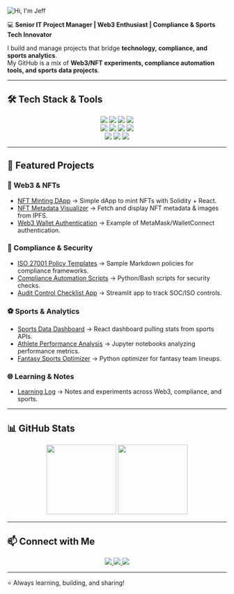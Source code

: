 ![Hi, I'm Jeff](./A_digital_graphic_design_banner_features_a_dark_ba.png)

💻 **Senior IT Project Manager | Web3 Enthusiast | Compliance & Sports Tech Innovator**  

I build and manage projects that bridge **technology, compliance, and sports analytics**.  
My GitHub is a mix of **Web3/NFT experiments, compliance automation tools, and sports data projects**.  

---

## 🛠️ Tech Stack & Tools  

<p align="center">
  <!-- Languages -->
  <img src="https://img.shields.io/badge/Python-3776AB?style=for-the-badge&logo=python&logoColor=white" />
  <img src="https://img.shields.io/badge/JavaScript-F7DF1E?style=for-the-badge&logo=javascript&logoColor=black" />
  <img src="https://img.shields.io/badge/Solidity-363636?style=for-the-badge&logo=solidity&logoColor=white" />
  <img src="https://img.shields.io/badge/SQL-336791?style=for-the-badge&logo=postgresql&logoColor=white" />
  <br/>
  <!-- Frameworks -->
  <img src="https://img.shields.io/badge/React-61DAFB?style=for-the-badge&logo=react&logoColor=black" />
  <img src="https://img.shields.io/badge/Next.js-000000?style=for-the-badge&logo=nextdotjs&logoColor=white" />
  <img src="https://img.shields.io/badge/Hardhat-FCC72C?style=for-the-badge&logo=ethereum&logoColor=black" />
  <img src="https://img.shields.io/badge/Streamlit-FF4B4B?style=for-the-badge&logo=streamlit&logoColor=white" />
  <br/>
  <!-- Domains -->
  <img src="https://img.shields.io/badge/Web3-E4405F?style=for-the-badge&logo=ethereum&logoColor=white" />
  <img src="https://img.shields.io/badge/ISO 27001-003366?style=for-the-badge&logo=lock&logoColor=white" />
  <img src="https://img.shields.io/badge/Sports Analytics-008000?style=for-the-badge&logo=stadium&logoColor=white" />
</p>

---

## 🚀 Featured Projects  

### 🔗 Web3 & NFTs  
- [NFT Minting DApp](https://github.com/JVelleca/nft-minting-dapp) → Simple dApp to mint NFTs with Solidity + React.  
- [NFT Metadata Visualizer](https://github.com/JVelleca/nft-metadata-visualizer) → Fetch and display NFT metadata & images from IPFS.  
- [Web3 Wallet Authentication](https://github.com/JVelleca/web3-auth-example) → Example of MetaMask/WalletConnect authentication.  

### 🔐 Compliance & Security  
- [ISO 27001 Policy Templates](https://github.com/JVelleca/iso27001-policies) → Sample Markdown policies for compliance frameworks.  
- [Compliance Automation Scripts](https://github.com/JVelleca/compliance-automation-scripts) → Python/Bash scripts for security checks.  
- [Audit Control Checklist App](https://github.com/JVelleca/audit-checklist-app) → Streamlit app to track SOC/ISO controls.  

### ⚽ Sports & Analytics  
- [Sports Data Dashboard](https://github.com/JVelleca/sports-dashboard) → React dashboard pulling stats from sports APIs.  
- [Athlete Performance Analysis](https://github.com/JVelleca/athlete-performance-analysis) → Jupyter notebooks analyzing performance metrics.  
- [Fantasy Sports Optimizer](https://github.com/JVelleca/fantasy-optimizer) → Python optimizer for fantasy team lineups.  

### 🌐 Learning & Notes  
- [Learning Log](https://github.com/JVelleca/learning-log) → Notes and experiments across Web3, compliance, and sports.  

---

## 📊 GitHub Stats  

<p align="center">
  <img src="https://github-readme-stats.vercel.app/api?username=JVelleca&show_icons=true&theme=radical" height="160" />
  <img src="https://github-readme-stats.vercel.app/api/top-langs/?username=JVelleca&layout=compact&theme=radical" height="160" />
</p>

---

## 📫 Connect with Me  

<p align="center">
  <a href="https://www.linkedin.com/in/jeff-velleca-a3a84778/">
    <img src="https://img.shields.io/badge/LinkedIn-%230077B5.svg?style=for-the-badge&logo=linkedin&logoColor=white" />
  </a>
  <a href="mailto:jeff.velleca@outlook.com">
    <img src="https://img.shields.io/badge/Email-D14836?style=for-the-badge&logo=gmail&logoColor=white" />
  </a>
  <a href="https://https://www.coursera.org/learner/jeff-velleca-5889">
    <img src="https://img.shields.io/badge/Portfolio-000000?style=for-the-badge&logo=About.me&logoColor=white" />
  </a>
</p>

---

⭐️ Always learning, building, and sharing!  

